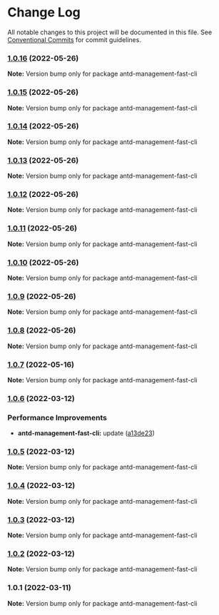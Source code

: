 # Change Log

All notable changes to this project will be documented in this file.
See [Conventional Commits](https://conventionalcommits.org) for commit guidelines.

### [1.0.16](https://github.com/kityandhero/antd-management-fast-framework/compare/antd-management-fast-cli@1.0.15...antd-management-fast-cli@1.0.16) (2022-05-26)

**Note:** Version bump only for package antd-management-fast-cli





### [1.0.15](https://github.com/kityandhero/antd-management-fast-framework/compare/antd-management-fast-cli@1.0.14...antd-management-fast-cli@1.0.15) (2022-05-26)

**Note:** Version bump only for package antd-management-fast-cli





### [1.0.14](https://github.com/kityandhero/antd-management-fast-framework/compare/antd-management-fast-cli@1.0.13...antd-management-fast-cli@1.0.14) (2022-05-26)

**Note:** Version bump only for package antd-management-fast-cli





### [1.0.13](https://github.com/kityandhero/antd-management-fast-framework/compare/antd-management-fast-cli@1.0.12...antd-management-fast-cli@1.0.13) (2022-05-26)

**Note:** Version bump only for package antd-management-fast-cli





### [1.0.12](https://github.com/kityandhero/antd-management-fast-framework/compare/antd-management-fast-cli@1.0.11...antd-management-fast-cli@1.0.12) (2022-05-26)

**Note:** Version bump only for package antd-management-fast-cli





### [1.0.11](https://github.com/kityandhero/antd-management-fast-framework/compare/antd-management-fast-cli@1.0.10...antd-management-fast-cli@1.0.11) (2022-05-26)

**Note:** Version bump only for package antd-management-fast-cli





### [1.0.10](https://github.com/kityandhero/antd-management-fast-framework/compare/antd-management-fast-cli@1.0.9...antd-management-fast-cli@1.0.10) (2022-05-26)

**Note:** Version bump only for package antd-management-fast-cli





### [1.0.9](https://github.com/kityandhero/antd-management-fast-framework/compare/antd-management-fast-cli@1.0.8...antd-management-fast-cli@1.0.9) (2022-05-26)

**Note:** Version bump only for package antd-management-fast-cli





### [1.0.8](https://github.com/kityandhero/antd-management-fast-framework/compare/antd-management-fast-cli@1.0.7...antd-management-fast-cli@1.0.8) (2022-05-26)

**Note:** Version bump only for package antd-management-fast-cli





### [1.0.7](https://github.com/kityandhero/antd-management-fast-framework/compare/antd-management-fast-cli@1.0.6...antd-management-fast-cli@1.0.7) (2022-05-16)

**Note:** Version bump only for package antd-management-fast-cli





### [1.0.6](https://github.com/kityandhero/antd-management-fast-framework/compare/antd-management-fast-cli@1.0.5...antd-management-fast-cli@1.0.6) (2022-03-12)


### Performance Improvements

* **antd-management-fast-cli:** update ([a13de23](https://github.com/kityandhero/antd-management-fast-framework/commit/a13de230097a2de7cb1cc54988978f9b3dc5ef0e))



### [1.0.5](https://github.com/kityandhero/antd-management-fast-framework/compare/antd-management-fast-cli@1.0.4...antd-management-fast-cli@1.0.5) (2022-03-12)

**Note:** Version bump only for package antd-management-fast-cli





### [1.0.4](https://github.com/kityandhero/antd-management-fast-framework/compare/antd-management-fast-cli@1.0.3...antd-management-fast-cli@1.0.4) (2022-03-12)

**Note:** Version bump only for package antd-management-fast-cli





### [1.0.3](https://github.com/kityandhero/antd-management-fast-framework/compare/antd-management-fast-cli@1.0.2...antd-management-fast-cli@1.0.3) (2022-03-12)

**Note:** Version bump only for package antd-management-fast-cli





### [1.0.2](https://github.com/kityandhero/antd-management-fast-framework/compare/antd-management-fast-cli@1.0.1...antd-management-fast-cli@1.0.2) (2022-03-12)

**Note:** Version bump only for package antd-management-fast-cli





### 1.0.1 (2022-03-11)

**Note:** Version bump only for package antd-management-fast-cli
